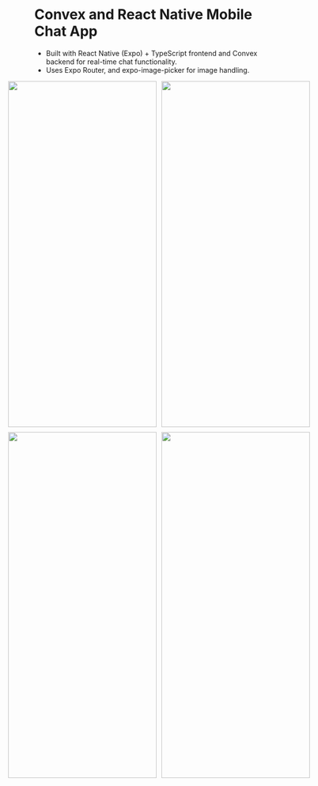 # Convex and React Native Mobile Chat App
- Built with React Native (Expo) + TypeScript frontend and Convex backend for real-time chat functionality.
- Uses Expo Router, and expo-image-picker for image handling.

<div style="display: flex; justify-content: center; gap: 10px;">
  <img src="https://github.com/user-attachments/assets/ccd1a7f5-634a-45fe-985e-2d2480171992" width="300" height="700">
  <img src="https://github.com/user-attachments/assets/0b3e10b9-fda4-472d-b607-32ffe077c672" width="300" height="700">
</div>

<div style="display: flex; justify-content: center; gap: 10px; margin-top: 10px;">
  <img src="https://github.com/user-attachments/assets/74876836-1585-4ffb-83cd-47fb5e203a84" width="300" height="700">
  <img src="https://github.com/user-attachments/assets/97569d23-2975-4839-8fac-08dea098fbe9" width="300" height="700">
</div>
